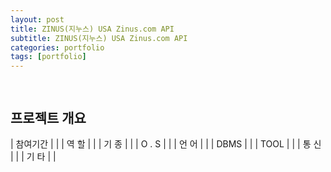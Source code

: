 ```yaml
---
layout: post
title: ZINUS(지누스) USA Zinus.com API
subtitle: ZINUS(지누스) USA Zinus.com API
categories: portfolio
tags: [portfolio]
---
```

##
![]()  
-

## 프로젝트 개요

| 참여기간 |  |
| 역 할 |  |
| 기 종 |  |
| O . S |  |
| 언 어 |  |
| DBMS |  |
| TOOL |  |
| 통 신 |  |
| 기 타 |  |
